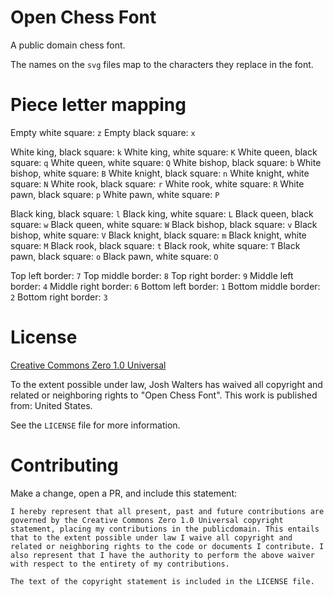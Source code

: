 # Open Chess Font

A public domain chess font.

The names on the `svg` files map to the characters they replace in the font.

# Piece letter mapping

Empty white square: `z`
Empty black square: `x`

White king, black square: `k`
White king, white square: `K`
White queen, black square: `q`
White queen, white square: `Q`
White bishop, black square: `b`
White bishop, white square: `B`
White knight, black square: `n`
White knight, white square: `N`
White rook, black square: `r`
White rook, white square: `R`
White pawn, black square: `p`
White pawn, white square: `P`

Black king, black square: `l`
Black king, white square: `L`
Black queen, black square: `w`
Black queen, white square: `W`
Black bishop, black square: `v`
Black bishop, white square: `V`
Black knight, black square: `m`
Black knight, white square: `M`
Black rook, black square: `t`
Black rook, white square: `T`
Black pawn, black square: `o`
Black pawn, white square: `O`

Top left border: `7`
Top middle border: `8`
Top right border: `9`
Middle left border: `4`
Middle right border: `6`
Bottom left border: `1`
Bottom middle border: `2`
Bottom right border: `3`

# License

[Creative Commons Zero 1.0 Universal](https://creativecommons.org/publicdomain/zero/1.0/)

To the extent possible under law, Josh Walters has waived all copyright and related or neighboring rights to "Open Chess Font". This work is published from: United States.

See the `LICENSE` file for more information.

# Contributing

Make a change, open a PR, and include this statement:

```
I hereby represent that all present, past and future contributions are governed by the Creative Commons Zero 1.0 Universal copyright statement, placing my contributions in the publicdomain. This entails that to the extent possible under law I waive all copyright and related or neighboring rights to the code or documents I contribute. I also represent that I have the authority to perform the above waiver with respect to the entirety of my contributions.

The text of the copyright statement is included in the LICENSE file.
```

